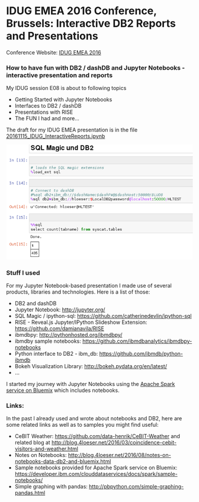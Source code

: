# IDUG EMEA 2016 Conference, Brussels: Interactive DB2 Reports and Presentations
Conference Website: [IDUG EMEA 2016](http://www.idug.org/p/cm/ld/fid=862)

### How to have fun with DB2 / dashDB and Jupyter Notebooks - interactive presentation and reports
My IDUG session E08 is about to following topics
   * Getting Started with Jupyter Notebooks
   * Interfaces to DB2 / dashDB
   * Presentations with RISE
   * The FUN I had and more...

The draft for my IDUG EMEA presentation is in the file [20161115_IDUG_InteractiveReports.ipynb](https://github.com/data-henrik/idug2016_interactive_db2_reports/blob/master/20161115_IDUG_InteractiveReports.ipynb)

![](https://raw.githubusercontent.com/data-henrik/idug2016_interactive_db2_reports/master/201611idug_notebook.png)

### Stuff I used
For my Jupyter Notebook-based presentation I made use of several products, libraries and technologies. Here is a list of those:
* DB2 and dashDB
* Jupyter Notebook: http://jupyter.org/
* SQL Magic / ipython-sql: https://github.com/catherinedevlin/ipython-sql
* RISE - Reveal.js Jupyter/IPython Slideshow Extension: https://github.com/damianavila/RISE
* ibmdbpy: http://pythonhosted.org/ibmdbpy/
* ibmdby sample notebooks: https://github.com/ibmdbanalytics/ibmdbpy-notebooks
* Python interface to DB2 - ibm_db: https://github.com/ibmdb/python-ibmdb
* Bokeh Visualization Library: http://bokeh.pydata.org/en/latest/
* ...

I started my journey with Jupyter Notebooks using the [Apache Spark service on Bluemix](https://console.ng.bluemix.net/catalog/services/apache-spark/) which includes notebooks.

### Links:
In the past I already used and wrote about notebooks and DB2, here are some related links as well as to samples you might find useful:
* CeBIT Weather: https://github.com/data-henrik/CeBIT-Weather and related blog at http://blog.4loeser.net/2016/03/coincidence-cebit-visitors-and-weather.html
* Notes on Notebooks: http://blog.4loeser.net/2016/08/notes-on-notebooks-data-db2-and-bluemix.html
* Sample notebooks provided for Apache Spark service on Bluemix: https://developer.ibm.com/clouddataservices/docs/spark/sample-notebooks/
* Simple graphing with pandas: http://pbpython.com/simple-graphing-pandas.html
